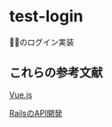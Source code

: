 # test-login
🍛💨のログイン実装

## これらの参考文献

[Vue.js](https://qiita.com/kumagaias/items/f3486da415d3024c7ed4)

[RailsのAPI開発](https://qiita.com/kumagaias/items/250e7d6cf46966e4c8c2)
